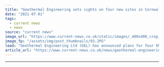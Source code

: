 ```yaml
---
title: "Geothermal Engineering sets sights on four new sites in Cornwall"
date: "2021-07-01"
tags: 
  - current news
  - news
source: "current news"
image_url: "https://www.current-news.co.uk/static/images/_400x400_crop_center-center/Steaming-lagoon-United-Downs-credit-Geothermal-Engineering.JPG"
image_fp: "/assets/img/post_thumbnails/93.JPG"
lead: "​Geothermal Engineering Ltd (GEL) has announced plans for four 5MWe geothermal power plants in Cornwall."
article_url: "https://www.current-news.co.uk/news/geothermal-engineering-sets-sights-on-four-new-sites-in-cornwall?utm_source=rss-feeds&utm_medium=rss&utm_campaign=rss"
---
```


---
